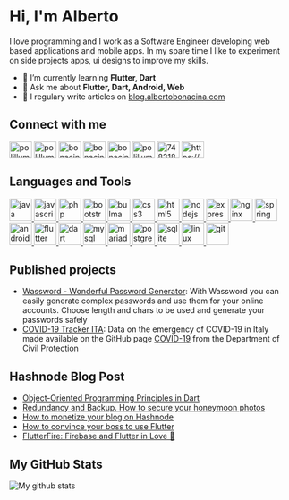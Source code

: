 # Hi, I'm Alberto
I love programming and I work as a Software Engineer developing web based applications and mobile apps. In my spare time I like to experiment on side projects apps, ui designs to improve my skills.

- 🌱 I’m currently learning **Flutter, Dart**
- 💬 Ask me about **Flutter, Dart, Android, Web**
- 📝 I regulary write articles on [blog.albertobonacina.com](https://blog.albertobonacina.com)

## Connect with me

<p align="left">
<a href="https://albertobonacina.com" target="blank"><img align="center" src="https://cdn.jsdelivr.net/npm/simple-icons@3.0.1/icons/brave.svg" alt="polilluminato" height="30" width="40" /></a>
<a href="https://twitter.com/polilluminato" target="blank"><img align="center" src="https://cdn.jsdelivr.net/npm/simple-icons@3.0.1/icons/twitter.svg" alt="polilluminato" height="30" width="40" /></a>
<a href="https://linkedin.com/in/bonacinaalberto" target="blank"><img align="center" src="https://cdn.jsdelivr.net/npm/simple-icons@3.0.1/icons/linkedin.svg" alt="bonacinaalberto" height="30" width="40" /></a>
<a href="https://blog.albertobonacina.com/" target="blank"><img align="center" src="https://cdn.jsdelivr.net/npm/simple-icons@3.0.1/icons/hashnode.svg" alt="bonacinaalberto" height="30" width="40" /></a>
<a href="https://www.pinterest.it/polilluminato/" target="blank"><img align="center" src="https://cdn.jsdelivr.net/npm/simple-icons@3.0.1/icons/pinterest.svg" alt="bonacinaalberto" height="30" width="40" /></a>
<a href="https://instagram.com/polilluminato" target="blank"><img align="center" src="https://cdn.jsdelivr.net/npm/simple-icons@3.0.1/icons/instagram.svg" alt="polilluminato" height="30" width="40" /></a>
<a href="https://stackoverflow.com/users/7483183" target="blank"><img align="center" src="https://cdn.jsdelivr.net/npm/simple-icons@3.0.1/icons/stackoverflow.svg" alt="7483183" height="30" width="40" /></a>
<a href="https://blog.albertobonacina.com/rss.xml" target="blank"><img align="center" src="https://cdn.jsdelivr.net/npm/simple-icons@3.0.1/icons/rss.svg" alt="https://blog.albertobonacina.com/rss.xml" height="30" width="40" /></a>
</p>

## Languages and Tools

<p align="left">
<a href="https://www.java.com" target="_blank"> <img src="https://devicons.github.io/devicon/devicon.git/icons/java/java-original-wordmark.svg" alt="java" width="40" height="40"/> </a>
<a href="https://developer.mozilla.org/en-US/docs/Web/JavaScript" target="_blank"> <img src="https://devicons.github.io/devicon/devicon.git/icons/javascript/javascript-original.svg" alt="javascript" width="40" height="40"/> </a>
<a href="https://www.php.net" target="_blank"> <img src="https://devicons.github.io/devicon/devicon.git/icons/php/php-original.svg" alt="php" width="40" height="40"/> </a>
<a href="https://getbootstrap.com" target="_blank"> <img src="https://devicons.github.io/devicon/devicon.git/icons/bootstrap/bootstrap-plain.svg" alt="bootstrap" width="40" height="40"/> </a>
<a href="https://bulma.io/" target="_blank"> <img src="https://raw.githubusercontent.com/gilbarbara/logos/804dc257b59e144eaca5bc6ffd16949752c6f789/logos/bulma.svg" alt="bulma" width="40" height="40"/> </a>
<a href="https://www.w3schools.com/css/" target="_blank"> <img src="https://devicons.github.io/devicon/devicon.git/icons/css3/css3-original-wordmark.svg" alt="css3" width="40" height="40"/> </a>
<a href="https://www.w3.org/html/" target="_blank"> <img src="https://devicons.github.io/devicon/devicon.git/icons/html5/html5-original-wordmark.svg" alt="html5" width="40" height="40"/> </a>
<a href="https://nodejs.org" target="_blank"> <img src="https://devicons.github.io/devicon/devicon.git/icons/nodejs/nodejs-original-wordmark.svg" alt="nodejs" width="40" height="40"/> </a>
<a href="https://expressjs.com" target="_blank"> <img src="https://devicons.github.io/devicon/devicon.git/icons/express/express-original-wordmark.svg" alt="express" width="40" height="40"/> </a>
<a href="https://www.nginx.com" target="_blank"> <img src="https://devicons.github.io/devicon/devicon.git/icons/nginx/nginx-original.svg" alt="nginx" width="40" height="40"/> </a>
<a href="https://spring.io/" target="_blank"> <img src="https://www.vectorlogo.zone/logos/springio/springio-icon.svg" alt="spring" width="40" height="40"/> </a>
<a href="https://developer.android.com" target="_blank"> <img src="https://devicons.github.io/devicon/devicon.git/icons/android/android-original-wordmark.svg" alt="android" width="40" height="40"/> </a>
<a href="https://flutter.dev" target="_blank"> <img src="https://www.vectorlogo.zone/logos/flutterio/flutterio-icon.svg" alt="flutter" width="40" height="40"/> </a>
<a href="https://dart.dev" target="_blank"> <img src="https://www.vectorlogo.zone/logos/dartlang/dartlang-icon.svg" alt="dart" width="40" height="40"/> </a>
<a href="https://www.mysql.com/" target="_blank"> <img src="https://devicons.github.io/devicon/devicon.git/icons/mysql/mysql-original-wordmark.svg" alt="mysql" width="40" height="40"/> </a>
<a href="https://mariadb.org/" target="_blank"> <img src="https://www.vectorlogo.zone/logos/mariadb/mariadb-icon.svg" alt="mariadb" width="40" height="40"/> </a>
<a href="https://www.postgresql.org" target="_blank"> <img src="https://devicons.github.io/devicon/devicon.git/icons/postgresql/postgresql-original-wordmark.svg" alt="postgresql" width="40" height="40"/> </a>
<a href="https://www.sqlite.org/" target="_blank"> <img src="https://www.vectorlogo.zone/logos/sqlite/sqlite-icon.svg" alt="sqlite" width="40" height="40"/> </a>
<a href="https://www.linux.org/" target="_blank"> <img src="https://devicons.github.io/devicon/devicon.git/icons/linux/linux-original.svg" alt="linux" width="40" height="40"/> </a>
<a href="https://git-scm.com/" target="_blank"> <img src="https://www.vectorlogo.zone/logos/git-scm/git-scm-icon.svg" alt="git" width="40" height="40"/> </a>
</p>

## Published projects

- [Wassword - Wonderful Password Generator](https://play.google.com/store/apps/details?id=com.albertobonacina.wassword): With Wassword you can easily generate complex passwords and use them for your online accounts. Choose length and chars to be used and generate your passwords safely
- [COVID-19 Tracker ITA](https://polilluminato.github.io/covid19trackerita/): Data on the emergency of COVID-19 in Italy made available on the GitHub page [COVID-19](https://github.com/pcm-dpc/COVID-19) from the Department of Civil Protection

## Hashnode Blog Post
<!-- HASHNODE:START -->
- [Object-Oriented Programming Principles in Dart](https://blog.albertobonacina.com/object-oriented-programming-principles-in-dart)
- [Redundancy and Backup. How to secure your honeymoon photos](https://blog.albertobonacina.com/redundancy-and-backup-how-to-secure-your-honeymoon-photos)
- [How to monetize your blog on Hashnode](https://blog.albertobonacina.com/how-to-monetize-your-blog-on-hashnode)
- [How to convince your boss to use Flutter](https://blog.albertobonacina.com/how-to-convince-your-boss-to-use-flutter)
- [FlutterFire: Firebase and Flutter in Love 💙](https://blog.albertobonacina.com/flutterfire-firebase-and-flutter-in-love)
<!-- HASHNODE:END -->

## My GitHub Stats

![My github stats](https://github-readme-stats.vercel.app/api?username=polilluminato&show_icons=true)
